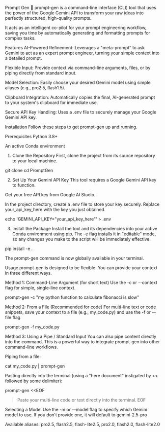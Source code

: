 Prompt Gen 🤖
prompt-gen is a command-line interface (CLI) tool that uses the power of the Google Gemini API to transform your raw ideas into perfectly structured, high-quality prompts.

It acts as an intelligent co-pilot for your prompt engineering workflow, saving you time by automatically generating and formatting prompts for complex tasks.

Features
AI-Powered Refinement: Leverages a "meta-prompt" to ask Gemini to act as an expert prompt engineer, turning your simple context into a detailed prompt.

Flexible Input: Provide context via command-line arguments, files, or by piping directly from standard input.

Model Selection: Easily choose your desired Gemini model using simple aliases (e.g., pro2.5, flash1.5).

Clipboard Integration: Automatically copies the final, AI-generated prompt to your system's clipboard for immediate use.

Secure API Key Handling: Uses a .env file to securely manage your Google Gemini API key.

Installation
Follow these steps to get prompt-gen up and running.

Prerequisites
Python 3.8+

An active Conda environment

1. Clone the Repository
First, clone the project from its source repository to your local machine.

git clone <your-repository-url>
cd PromptGen

2. Set Up Your Gemini API Key
This tool requires a Google Gemini API key to function.

Get your free API key from Google AI Studio.

In the project directory, create a .env file to store your key securely. Replace your_api_key_here with the key you just obtained.

echo 'GEMINI_API_KEY="your_api_key_here"' > .env

3. Install the Package
Install the tool and its dependencies into your active Conda environment using pip. The -e flag installs it in "editable" mode, so any changes you make to the script will be immediately effective.

pip install -e .

The prompt-gen command is now globally available in your terminal.

Usage
prompt-gen is designed to be flexible. You can provide your context in three different ways.

Method 1: Command-Line Argument (for short text)
Use the -c or --context flag for simple, single-line context.

prompt-gen -c "my python function to calculate fibonacci is slow"

Method 2: From a File (Recommended for code)
For multi-line text or code snippets, save your context to a file (e.g., my_code.py) and use the -f or --file flag.

prompt-gen -f my_code.py

Method 3: Using a Pipe / Standard Input
You can also pipe content directly into the command. This is a powerful way to integrate prompt-gen into other command-line workflows.

Piping from a file:

cat my_code.py | prompt-gen

Pasting directly into the terminal (using a "here document" instigated by << followed by some delimiter): 

prompt-gen <<EOF
> Paste your multi-line
> code or text directly
> into the terminal.
> EOF

Selecting a Model
Use the -m or --model flag to specify which Gemini model to use. If you don't provide one, it will default to gemini-2.5-pro

Available aliases: pro2.5, flash2.5, flash-lite2.5, pro2.0, flash2.0, flash-lite2.0